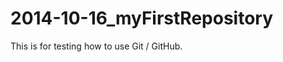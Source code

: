 2014-10-16_myFirstRepository
============================

This is for testing how to use Git / GitHub.
